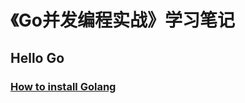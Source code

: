 # 《Go并发编程实战》学习笔记

## Hello Go
### [How to install Golang](https://github.com/JerrySir/Golang-note/blob/master/Note/Hello-Go/How-to-install-Golang.md)